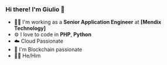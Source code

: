<!--
**giuliopie/giuliopie** is a ✨ _special_ ✨ repository because its `README.md` (this file) appears on your GitHub profile.

Here are some ideas to get you started:

- 🔭 I’m currently working on ...
- 🌱 I’m currently learning ...
- 👯 I’m looking to collaborate on ...
- 🤔 I’m looking for help with ...
- 💬 Ask me about ...
- 📫 How to reach me: ...
- 😄 Pronouns: ...
- ⚡ Fun fact: ...
-->
### Hi there! I'm Giulio 👋

- 👨‍💻   I'm working as a **Senior Application Engineer** at **[Mendix Technology]**
- ⚙️    I love to code in **PHP**, **Python**
- ☁️    Cloud Passionate
- 🔗   I'm Blockchain passionate
- 🏳️‍🌈   He/Him
